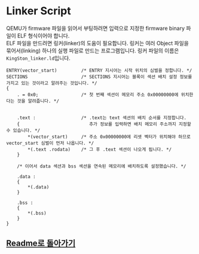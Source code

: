 # Linker Script

QEMU가 firmware 파일을 읽어서 부팅하려면 입력으로 지정한 firmware binary 파일이 ELF 형식이어야 합니다.  
ELF 파일을 만드려면 링커(linker)의 도움이 필요합니다. 링커는 여러 Object 파일을 묶어서(linking) 하나의 실행 파일로 만드는 프로그램입니다.
링커 파일의 이름은 `KingSton_linker.ld`입니다.

```ld
ENTRY(vector_start)         /* ENTRY 지시어는 시작 위치의 심벌을 정합니다. */
SECTIONS                    /* SECTIONS 지시어는 블록이 섹션 배치 설정 정보를 가지고 있는 것이라고 알려주는 것입니다. */
{
    . = 0x0;                /* 첫 번째 섹션이 메모리 주소 0x00000000에 위치한다는 것을 알려줍니다. */


    .text :                 /* .text는 text 섹션의 배치 순서를 지정합니다.
    {                          추가 정보를 입력하면 배치 메모리 주소까지 지정할 수 있습니다. */
        *(vector_start)     /* 주소 0x00000000에 리셋 벡터가 위치해야 하므로 vector_start 심벌이 먼저 나옵니다. */
        *(.text .rodata)    /* 그 후 .text 섹션이 나오게 됩니다. */
    }

    /* 이어서 data 섹션과 bss 섹션을 연속된 메모리에 배치하도록 설정했습니다. */

    .data :
    {
        *(.data)
    }

    .bss :
    {
        *(.bss)
    }
}
```

## [Readme로 돌아가기](/readme.md)